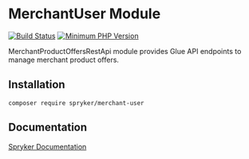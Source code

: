 # MerchantUser Module
[![Build Status](https://travis-ci.org/spryker/merchant-user.svg)](https://travis-ci.org/spryker/merchant-user)
[![Minimum PHP Version](https://img.shields.io/badge/php-%3E%3D%207.2-8892BF.svg)](https://php.net/)

MerchantProductOffersRestApi module provides Glue API endpoints to manage merchant product offers.

## Installation

```
composer require spryker/merchant-user
```

## Documentation

[Spryker Documentation](https://academy.spryker.com/developing_with_spryker/module_guide/modules.html)
